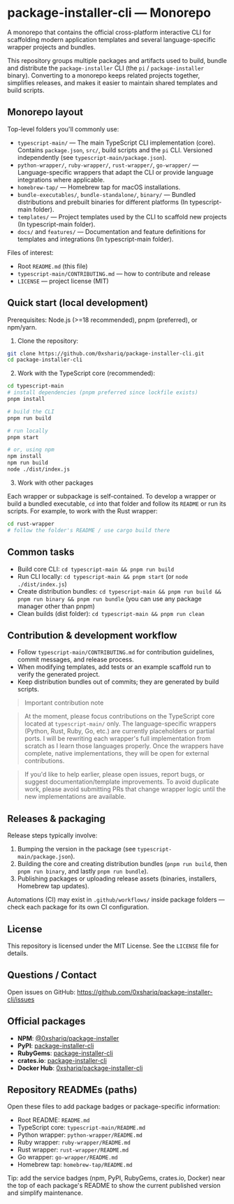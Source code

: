 # package-installer-cli — Monorepo

A monorepo that contains the official cross-platform interactive CLI for scaffolding modern application templates and several language-specific wrapper projects and bundles.

This repository groups multiple packages and artifacts used to build, bundle and distribute the `package-installer` CLI (the `pi` / `package-installer` binary). Converting to a monorepo keeps related projects together, simplifies releases, and makes it easier to maintain shared templates and build scripts.

## Monorepo layout

Top-level folders you'll commonly use:

- `typescript-main/` — The main TypeScript CLI implementation (core). Contains `package.json`, `src/`, build scripts and the `pi` CLI. Versioned independently (see `typescript-main/package.json`).
- `python-wrapper/`, `ruby-wrapper/`, `rust-wrapper/`, `go-wrapper/` — Language-specific wrappers that adapt the CLI or provide language integrations where applicable.
- `homebrew-tap/` — Homebrew tap for macOS installations.
- `bundle-executables/`, `bundle-standalone/`, `binary/` — Bundled distributions and prebuilt binaries for different platforms (In typescript-main folder).
- `templates/` — Project templates used by the CLI to scaffold new projects (In typescript-main folder).
- `docs/` and `features/` — Documentation and feature definitions for templates and integrations (In typescript-main folder).

Files of interest:

- Root `README.md` (this file)
- `typescript-main/CONTRIBUTING.md` — how to contribute and release
- `LICENSE` — project license (MIT)

## Quick start (local development)

Prerequisites: Node.js (>=18 recommended), pnpm (preferred), or npm/yarn.

1. Clone the repository:

```bash
git clone https://github.com/0xshariq/package-installer-cli.git
cd package-installer-cli
```

2. Work with the TypeScript core (recommended):

```bash
cd typescript-main
# install dependencies (pnpm preferred since lockfile exists)
pnpm install

# build the CLI
pnpm run build

# run locally
pnpm start

# or, using npm
npm install
npm run build
node ./dist/index.js
```

3. Work with other packages

Each wrapper or subpackage is self-contained. To develop a wrapper or build a bundled executable, `cd` into that folder and follow its `README` or run its scripts. For example, to work with the Rust wrapper:

```bash
cd rust-wrapper
# follow the folder's README / use cargo build there
```

## Common tasks

- Build core CLI: `cd typescript-main && pnpm run build`
- Run CLI locally: `cd typescript-main && pnpm start` (or `node ./dist/index.js`)
- Create distribution bundles: `cd typescript-main && pnpm run build && pnpm run binary && pnpm run bundle` (you can use any package manager other than pnpm)
- Clean builds (dist folder): `cd typescript-main && pnpm run clean`

## Contribution & development workflow

- Follow `typescript-main/CONTRIBUTING.md` for contribution guidelines, commit messages, and release process.
- When modifying templates, add tests or an example scaffold run to verify the generated project.
- Keep distribution bundles out of commits; they are generated by build scripts.

> Important contribution note

> At the moment, please focus contributions on the TypeScript core located at `typescript-main/` only. The language-specific wrappers (Python, Rust, Ruby, Go, etc.) are currently placeholders or partial ports. I will be rewriting each wrapper's full implementation from scratch as I learn those languages properly. Once the wrappers have complete, native implementations, they will be open for external contributions.

> If you'd like to help earlier, please open issues, report bugs, or suggest documentation/template improvements. To avoid duplicate work, please avoid submitting PRs that change wrapper logic until the new implementations are available.

## Releases & packaging

Release steps typically involve:

1. Bumping the version in the package (see `typescript-main/package.json`).
2. Building the core and creating distribution bundles (`pnpm run build`, then `pnpm run binary`, and lastly `pnpm run bundle`).
3. Publishing packages or uploading release assets (binaries, installers, Homebrew tap updates).

Automations (CI) may exist in `.github/workflows/` inside package folders — check each package for its own CI configuration.

## License

This repository is licensed under the MIT License. See the `LICENSE` file for details.

## Questions / Contact

Open issues on GitHub: https://github.com/0xshariq/package-installer-cli/issues

## Official packages

- **NPM**: [@0xshariq/package-installer](https://www.npmjs.com/package/@0xshariq/package-installer)
- **PyPI**: [package-installer-cli](https://pypi.org/project/package-installer-cli/)
- **RubyGems**: [package-installer-cli](https://rubygems.org/gems/package-installer-cli)
- **crates.io**: [package-installer-cli](https://crates.io/crates/package-installer-cli)
- **Docker Hub**: [0xshariq/package-installer-cli](https://hub.docker.com/r/0xshariq/package-installer-cli)

## Repository READMEs (paths)

Open these files to add package badges or package-specific information:

- Root README: `README.md`
- TypeScript core: `typescript-main/README.md`
- Python wrapper: `python-wrapper/README.md`
- Ruby wrapper: `ruby-wrapper/README.md`
- Rust wrapper: `rust-wrapper/README.md`
- Go wrapper: `go-wrapper/README.md`
- Homebrew tap: `homebrew-tap/README.md`

Tip: add the service badges (npm, PyPI, RubyGems, crates.io, Docker) near the top of each package's README to show the current published version and simplify maintenance.
